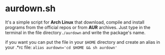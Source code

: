 # aurdown.sh


It's a simple script for **Arch Linux** that download, compile and install programs from the official repos or from **AUR** archives.
Just type in the terminal in the file directory`./aurdown` and write the package's name.

if you want you can put the file in your `$HOME` directory and create an alias in your .*rc file:
`alias aurdown='cd $HOME && sh aurdown'`
